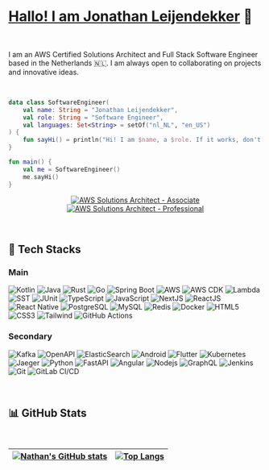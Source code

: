# [Hallo! I am Jonathan Leijendekker](https://linkedin.com/in/jonathan-leijendekker) 👋

<br />

I am an AWS Certified Solutions Architect and Full Stack Software Engineer based in the Netherlands 🇳🇱. I am always open to collaborating on projects and innovative ideas.

<br />

```kotlin
data class SoftwareEngineer(
    val name: String = "Jonathan Leijendekker",
    val role: String = "Software Engineer",
    val languages: Set<String> = setOf("nl_NL", "en_US")
) {
    fun sayHi() = println("Hi! I am $name, a $role. If it works, don't touch it!")
}

fun main() {
    val me = SoftwareEngineer()
    me.sayHi()
}
```

<p align="center" data-sourcepos="30:1-31:230">
    <a href="https://www.credly.com/badges/c9428ba1-bd1d-4667-9887-646a8cecf251/public_url" target="_blank">
        <img src="https://images.credly.com/size/200x200/images/0e284c3f-5164-4b21-8660-0d84737941bc/image.png" alt="AWS Solutions Architect - Associate">
    </a>
    <a href="https://www.credly.com/badges/12947df7-c59d-42ae-a329-a7dd7c13edd0/public_url" target="_blank">
        <img src="https://images.credly.com/size/200x200/images/2d84e428-9078-49b6-a804-13c15383d0de/image.png" alt="AWS Solutions Architect - Professional">
    </a>
</p>

<br/>

## 🔨 Tech Stacks

### Main

![Kotlin](https://img.shields.io/badge/Kotlin-black?style=flat&logo=kotlin)
![Java](https://img.shields.io/badge/-Java-black?style=flat&logo=openjdk)
![Rust](https://img.shields.io/badge/Rust-black?style=flat&logo=rust)
![Go](https://img.shields.io/badge/Go-black?style=flat&logo=go)
![Spring Boot](https://img.shields.io/badge/-Spring%20Boot-black?style=flat&logo=springboot)
![AWS](https://img.shields.io/badge/AWS-black?style=flat&logo=amazon-aws)
![AWS CDK](https://img.shields.io/badge/AWS%20CDK-black?style=flat&logo=amazon-aws)
![Lambda](https://img.shields.io/badge/Lambda-black?style=flat&logo=aws-lambda)
![SST](https://img.shields.io/badge/SST-black?style=flat&logo=sst)
![JUnit](https://img.shields.io/badge/-JUnit-black?style=flat&logo=junit5)
![TypeScript](https://img.shields.io/badge/-TypeScript-black?style=flat&logo=typescript)
![JavaScript](https://img.shields.io/badge/-JavaScript-black?style=flat&logo=javascript)
![NextJS](https://img.shields.io/badge/NextJS-black?style=flat&logo=next.js)
![ReactJS](https://img.shields.io/badge/ReactJS-black?style=flat&logo=react)
![React Native](https://img.shields.io/badge/React%20Native-black?style=flat&logo=react)
![PostgreSQL](https://img.shields.io/badge/-PostgreSQL-black?style=flat&logo=postgresql)
![MySQL](https://img.shields.io/badge/-MySQL-black?style=flat&logo=mysql)
![Redis](https://img.shields.io/badge/-Redis-black?style=flat&logo=Redis)
![Docker](https://img.shields.io/badge/-Docker-black?style=flat&logo=docker)
![HTML5](https://img.shields.io/badge/-HTML5-black?style=flat&logo=html5&logoColor=white)
![CSS3](https://img.shields.io/badge/-CSS3-black?style=flat&logo=css3)
![Tailwind](https://img.shields.io/badge/-Tailwind-black?style=flat&logo=tailwind-css)
![GitHub Actions](https://img.shields.io/badge/-GitHub%20Actions-black?style=flat&logo=github-actions)

### Secondary

![Kafka](https://img.shields.io/badge/Kafka-black?style=flat&logo=apache-kafka)
![OpenAPI](https://img.shields.io/badge/-OpenAPI-black?style=flat&logo=openapi-initiative)
![ElasticSearch](https://img.shields.io/badge/-ElasticSearch-black?style=flat&logo=elasticsearch)
![Android](https://img.shields.io/badge/Android-black?style=flat&logo=android)
![Flutter](https://img.shields.io/badge/Flutter-black?style=flat&logo=flutter)
![Kubernetes](https://img.shields.io/badge/Kubernetes-black?style=flat&logo=kubernetes)
![Jaeger](https://img.shields.io/badge/-OpenTelemetry-black?style=flat&logo=opentelemetry)
![Python](https://img.shields.io/badge/-Python-black?style=flat&logo=Python)
![FastAPI](https://img.shields.io/badge/-FastAPI-black?style=flat&logo=fastapi)
![Angular](https://img.shields.io/badge/Angular-black?style=flat&logo=angular)
![Nodejs](https://img.shields.io/badge/-Nodejs-black?style=flat&logo=Node.js)
![GraphQL](https://img.shields.io/badge/-GraphQL-black?style=flat&logo=graphql)
![Jenkins](https://img.shields.io/badge/Jenkins-black?style=flat&logo=jenkins)
![Git](https://img.shields.io/badge/-Git-black?style=flat&logo=git)
![GitLab CI/CD](https://img.shields.io/badge/-GitLab%20CI%2fCD-black?style=flat&logo=gitlab)

<br/>

## 📊 GitHub Stats

<br/>

| [![Nathan's GitHub stats](https://github-readme-stats.vercel.app/api?username=leijendary&theme=tokyonight&layout=compact&show_icons=true&hide_border=true&bg_color=00000000)](https://github.com/leijendary/github-readme-stats) | [![Top Langs](https://github-readme-stats.vercel.app/api/top-langs/?username=leijendary&layout=compact&theme=tokyonight&hide_border=true&bg_color=00000000)](https://github.com/leijendary/github-readme-stats) |
| - | - |


